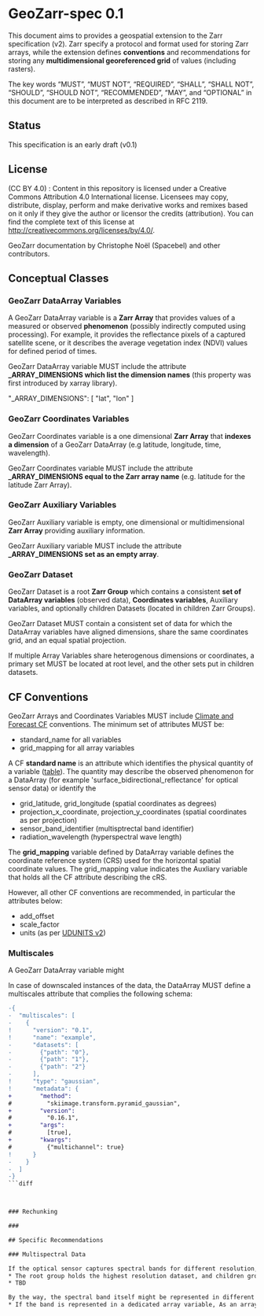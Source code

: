 # GeoZarr-spec 0.1

This document aims to provides a geospatial extension to the Zarr specification (v2). Zarr specify a protocol and format used for storing Zarr arrays, while the extension defines **conventions** and recommendations for storing any **multidimensional georeferenced grid** of values (including rasters). 

The key words “MUST”, “MUST NOT”, “REQUIRED”, “SHALL”, “SHALL NOT”, “SHOULD”, “SHOULD NOT”, “RECOMMENDED”, “MAY”, and “OPTIONAL” in this document are to be interpreted as described in RFC 2119.

## Status

This specification is an early draft (v0.1)

## License

(CC BY 4.0) : Content in this repository is licensed under a Creative Commons Attribution 4.0 International  license. Licensees may copy, distribute, display, perform and make derivative works and remixes based on it only if they give the author or licensor the credits (attribution). You can find the complete text of this license at http://creativecommons.org/licenses/by/4.0/.

GeoZarr documentation by Christophe Noël (Spacebel) and other contributors.

## Conceptual Classes

### GeoZarr DataArray Variables

A GeoZarr DataArray variable is a **Zarr Array** that provides values of a measured or observed **phenomenon** (possibly indirectly computed using processing). For example, it provides the reflectance pixels of a captured satellite scene, or it describes the average vegetation index (NDVI) values for defined period of times.

GeoZarr DataArray variable MUST include the attribute **\_ARRAY_DIMENSIONS which list the dimension names** (this property was first introduced by xarray library).

"_ARRAY_DIMENSIONS": [
        "lat",
        "lon"
    ]
### GeoZarr Coordinates Variables

GeoZarr Coordinates variable is a one dimensional **Zarr Array** that **indexes a dimension** of a GeoZarr DataArray (e.g latitude, longitude, time, wavelength).

GeoZarr Coordinates variable MUST include the attribute **\_ARRAY_DIMENSIONS equal to the Zarr array name** (e.g. latitude for the latitude Zarr Array).

### GeoZarr Auxiliary Variables

GeoZarr Auxiliary variable is empty, one dimensional or multidimensional **Zarr Array** providing auxiliary information.

GeoZarr Auxiliary variable MUST include the attribute **\_ARRAY_DIMENSIONS set as an empty array**.

### GeoZarr Dataset

GeoZarr Dataset is a root **Zarr Group** which contains a consistent **set of DataArray variables** (observed data), **Coordinates variables**, Auxiliary variables, and optionally children Datasets (located in children Zarr Groups). 

GeoZarr Dataset MUST contain a consistent set of data for which the DataArray variables have aligned dimensions, share the same coordinates grid, and an equal spatial projection.

If multiple Array Variables share heterogenous dimensions or coordinates, a primary set MUST be located at root level, and the other sets put in children datasets.

## CF Conventions

GeoZarr Arrays and Coordinates Variables MUST include [Climate and Forecast CF](http://cfconventions.org/) conventions. The minimum set of attributes MUST be:

* standard_name for all variables
* grid_mapping for all array variables

A CF **standard name** is an attribute which identifies the physical quantity of a variable ([table](https://cfconventions.org/Data/cf-standard-names/78/build/cf-standard-name-table.html)). The quantity may describe the observed phenomenon for a DataArray (for example 'surface_bidirectional_reflectance' for optical sensor data) or identify the 

* grid_latitude, grid_longitude (spatial coordinates as degrees)
* projection_x_coordinate, projection_y_coordinates (spatial coordinates as per projection)
* sensor_band_identifier (multisptrectal band identifier)
* radiation_wavelength (hyperspectral wave length)

The **grid_mapping** variable defined by DataArray variable defines  the coordinate reference system (CRS) used for the horizontal spatial coordinate values. The grid_mapping value indicates the Auxliary variable that holds all the CF attribute describing the cRS. 

However, all other CF conventions are recommended, in particular the attributes below:

* add_offset
* scale_factor
* units (as per [UDUNITS v2](https://www.unidata.ucar.edu/software/udunits/udunits-2.2.28/udunits2.html))

### Multiscales

A GeoZarr DataArray variable might

In case of downscaled instances of the data, the DataArray MUST define a multiscales attribute that complies the following schema:

```diff
-{
-  "multiscales": [
-    {
!      "version": "0.1",
!      "name": "example",
-      "datasets": [
-        {"path": "0"},
-        {"path": "1"},
-        {"path": "2"}
-      ],
!      "type": "gaussian",
!      "metadata": {
+        "method":
#          "skiimage.transform.pyramid_gaussian",
+        "version":
#          "0.16.1",
+        "args":
#          [true],
+        "kwargs":
#          {"multichannel": true}
!      }
-    }
-  ]
-}
```diff



### Rechunking

###

## Specific Recommendations

### Multispectral Data

If the optical sensor captures spectral bands for different resolution, various structure might be considered:
* The root group holds the highest resolution dataset, and children groups the other resolutions.
* TBD

By the way, the spectral band itself might be represented in different maneer:
* If the band is represented in a dedicated array variable, As an array


